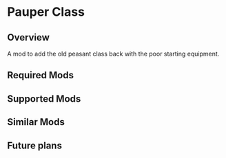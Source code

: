 # Pauper Class

## Overview

A mod to add the old peasant class back with the poor starting equipment.

## Required Mods

## Supported Mods

## Similar Mods

## Future plans
